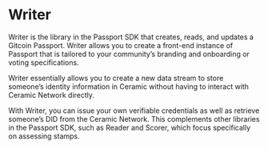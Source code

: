 # Writer

Writer is the library in the Passport SDK that creates, reads, and updates a Gitcoin Passport. Writer allows you to create a front-end instance of Passport that is tailored to your community’s branding and onboarding or voting specifications. 

Writer essentially allows you to create a new data stream to store someone’s identity information in Ceramic without having to interact with Ceramic Network directly.

With Writer, you can issue your own verifiable credentials as well as retrieve someone’s DID from the Ceramic Network. This complements other libraries in the Passport SDK, such as Reader and Scorer, which focus specifically on assessing stamps.
